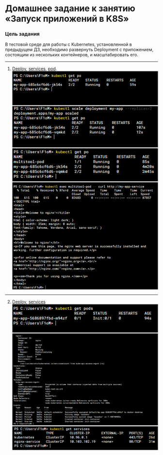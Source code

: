 # Домашнее задание к занятию «Запуск приложений в K8S»

### Цель задания

В тестовой среде для работы с Kubernetes, установленной в предыдущем ДЗ, необходимо развернуть Deployment с приложением, состоящим из нескольких контейнеров, и масштабировать его.

------

1) [Deploy](https://github.com/F1oMaCTeP/devops-netology1/tree/main/12-kuber-homeworks-1.3/1/deploy.yaml),
[services](https://github.com/F1oMaCTeP/devops-netology1/tree/main/12-kuber-homeworks-1.3/1/services.yaml), [pod](https://github.com/F1oMaCTeP/devops-netology1/tree/main/12-kuber-homeworks-1.3/1/pod.yaml).
   ![](1/Get_po.PNG)
   ![](1/Get_po2.PNG)
   ![](1/Get_po3.PNG)
   ![](1/Curl.PNG)
------
2) [Deploy](https://github.com/F1oMaCTeP/devops-netology1/tree/main/12-kuber-homeworks-1.3/2/nginx-deployment.yaml), [services](https://github.com/F1oMaCTeP/devops-netology1/tree/main/12-kuber-homeworks-1.3/2/nginx-service.yaml)
   ![](2/Get.PNG)
   ![](2/Describe.PNG)
   ![](2/get_services.PNG)